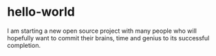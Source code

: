# hello-world
I am starting a new open source project with many people who will hopefully want to commit their brains, time and genius to its successful completion. 
